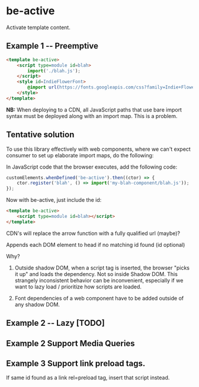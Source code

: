 # be-active 

Activate template content.

## Example 1 -- Preemptive

```html
<template be-active>
    <script type=module id=blah>
        import('./blah.js');
    </script>
    <style id=IndieFlowerFont>
        @import url(https://fonts.googleapis.com/css?family=Indie+Flower);
    </style>
</template>
```

**NB:** When deploying to a CDN, all JavaScript paths that use bare import syntax must be deployed along with an import map.  This is a problem.

## Tentative solution

To use this library effectively with web components, where we can't expect consumer to set up elaborate import maps, do the following:

In JavaScript code that the browser executes, add the following code:

```TypeScript
customElements.whenDefined('be-active').then((ctor) => {
    ctor.register('blah', () => import('my-blah-component/blah.js'));
});
```

Now with be-active, just include the id:

```html
<template be-active>
    <script type=module id=blah></script>
</template>
```

CDN's will replace the arrow function with a fully qualified url (maybe)?



Appends each DOM element to head if no matching id found (id optional)

Why?  

1.  Outside shadow DOM, when a script tag is inserted, the browser "picks it up" and loads the dependency.  Not so inside Shadow DOM.  This strangely inconsistent behavior can be inconvenient, especially if we want to lazy load / prioritize how scripts are loaded.

2.  Font dependencies of a web component have to be added outside of any shadow DOM.

## Example 2 -- Lazy [TODO]

## Example 2  Support Media Queries 

## Example 3  Support link preload tags.

If same id found as a link rel=preload tag, insert that script instead.

